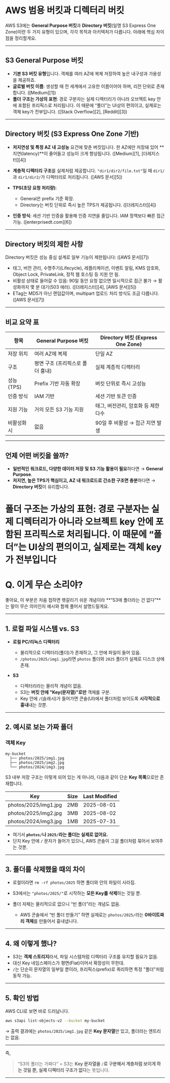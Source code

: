 # AWS 범용 버킷과 디렉터리 버킷

AWS S3에는 **General Purpose 버킷**과 **Directory 버킷**(일명 S3 Express One Zone)이란 두 가지 유형이 있으며, 각각 목적과 아키텍처가 다릅니다. 아래에 핵심 차이점을 정리할게요.

---

## S3 General Purpose 버킷

* **기본 S3 버킷 유형**입니다. 객체를 여러 AZ에 복제 저장하여 높은 내구성과 가용성을 제공하죠.
* **글로벌 버킷 이름**: 생성할 때 전 세계에서 고유한 이름이어야 하며, 리전 단위로 존재합니다. ([Medium][1])
* **폴더 구조는 가상의 표현**: 경로 구분자는 실제 디렉터리가 아니라 오브젝트 key 안에 포함된 프리픽스로 처리됩니다. 이 때문에 “폴더”는 UI상의 편의이고, 실제로는 객체 key가 전부입니다. ([Stack Overflow][2], [Reddit][3])

---

## Directory 버킷 (S3 Express One Zone 기반)

* **저지연성 및 특정 AZ 내 고성능** 요건에 맞춘 버킷입니다. 한 AZ에만 저장돼 있어 \*\*지연(latency)\*\*이 줄어들고 성능이 크게 향상됩니다. ([Medium][1], [더레지스터][4])
* **계층적 디렉터리 구조**를 실제처럼 제공합니다. `"dir1/dir2/file.txt"`일 때 `dir1/`과 `dir1/dir2/`가 디렉터리로 처리됩니다. ([AWS 문서][5])
* **TPS(초당 요청 처리량)**:

  * General은 prefix 기준 확장.
  * Directory는 버킷 단위로 즉시 높은 TPS가 제공됩니다. ([더레지스터][4])
* **인증 방식**: 세션 기반 인증을 활용해 인증 지연을 줄입니다. IAM 정책보다 빠른 접근 가능. ([enterprisedt.com][6])

---

## Directory 버킷의 제한 사항

Directory 버킷은 성능 중심 설계로 일부 기능이 제한됩니다: ([AWS 문서][7])

* 태그, 버전 관리, 수명주기(Lifecycle), 레플리케이션, 이벤트 알림, KMS 암호화, Object Lock, PrivateLink, 정적 웹 호스팅 등 지원 안 됨.
* 비활성 상태로 들어갈 수 있음: 90일 동안 요청 없으면 일시적으로 접근 불가 → 활성화까지 몇 분 대기(503 에러). ([더레지스터][4], [AWS 문서][5])
* ETag는 MD5가 아닌 랜덤값이며, multipart 업로드 처리 방식도 조금 다릅니다. ([AWS 문서][7])

---

## 비교 요약 표

| 항목      | General Purpose 버킷  | Directory 버킷 (Express One Zone) |
| ------- | ------------------- | ------------------------------- |
| 저장 위치   | 여러 AZ에 복제           | 단일 AZ                           |
| 구조      | 평면 구조 (프리픽스로 폴더 흉내) | 실제 계층적 디렉터리                     |
| 성능(TPS) | Prefix 기반 자동 확장     | 버킷 단위로 즉시 고성능                   |
| 인증 방식   | IAM 기반              | 세션 기반 토큰 인증                     |
| 지원 기능   | 거의 모든 S3 기능 지원      | 태그, 버전관리, 암호화 등 제한 다수           |
| 비활성화 시  | 없음                  | 90일 후 비활성 → 접근 지연 발생            |

---

## 언제 어떤 버킷을 쓸까?

* **일반적인 워크로드, 다양한 데이터 저장 및 S3 기능 활용이 필요**하다면 → **General Purpose**.
* **저지연, 높은 TPS가 핵심이고, AZ 내 워크로드로 간소한 구조면 충분**하다면 → **Directory 버킷**이 유리합니다.


# 폴더 구조는 가상의 표현: 경로 구분자는 실제 디렉터리가 아니라 오브젝트 key 안에 포함된 프리픽스로 처리됩니다. 이 때문에 “폴더”는 UI상의 편의이고, 실제로는 객체 key가 전부입니다

# Q. 이게 무슨 소리야?

좋아요, 이 부분은 처음 접하면 헷갈리기 쉬운 개념이라
\*\*“S3에 폴더라는 건 없다”\*\*는 말이 무슨 의미인지 예시와 함께 풀어서 설명드릴게요.

---

## 1. 로컬 파일 시스템 vs. S3

* **로컬 PC/리눅스 디렉터리**

  * 물리적으로 디렉터리(폴더)가 존재하고, 그 안에 파일이 들어 있음.
  * `/photos/2025/img1.jpg`라면 `photos` 폴더와 `2025` 폴더가 실제로 디스크 상에 존재.

* **S3**

  * 디렉터리라는 물리적 개념이 없음.
  * S3는 **버킷 안에 "Key(문자열)"로만** 객체를 구분.
  * Key 안에 `/`(슬래시)가 들어가면 콘솔(UI)에서 폴더처럼 보이도록 **시각적으로 흉내**내는 것뿐.

---

## 2. 예시로 보는 가짜 폴더

### 객체 Key

```
my-bucket
  ├── photos/2025/img1.jpg
  ├── photos/2025/img2.jpg
  └── photos/2024/img3.jpg
```

S3 내부 저장 구조는 이렇게 되어 있는 게 아니라,
다음과 같이 단순 **Key 목록**으로만 존재합니다.

| Key                  | Size | Last Modified |
| -------------------- | ---- | ------------- |
| photos/2025/img1.jpg | 2MB  | 2025-08-01    |
| photos/2025/img2.jpg | 3MB  | 2025-08-02    |
| photos/2024/img3.jpg | 1MB  | 2025-07-31    |

* 여기서 **`photos/`나 `2025/`라는 폴더는 실제로 없어요.**
* 단지 Key 안에 `/` 문자가 들어가 있으니, AWS 콘솔이 그걸 폴더처럼 묶어서 보여주는 것뿐.

---

## 3. 폴더를 삭제했을 때의 차이

* 로컬이라면 `rm -rf photos/2025` 하면 폴더와 안의 파일이 사라짐.
* S3에서는 `"photos/2025/"`로 시작하는 **모든 Key를 삭제**하는 것일 뿐.
* 폴더 자체는 물리적으로 없으니 “빈 폴더”라는 개념도 없음.

  * AWS 콘솔에서 “빈 폴더 만들기” 하면 실제로는 `photos/2025/`라는 **0바이트짜리 객체**를 만들어서 흉내냅니다.

---

## 4. 왜 이렇게 했나?

* S3는 **객체 스토리지**라서, 파일 시스템처럼 디렉터리 구조를 유지할 필요가 없음.
* 대신 Key 네임스페이스가 평면(Flat)이어서 확장성이 무한대.
* `/`는 단순히 문자열의 일부일 뿐이라, 프리픽스(prefix)로 쿼리하면 특정 "폴더"처럼 동작 가능.

---

## 5. 확인 방법

AWS CLI로 보면 바로 드러납니다.

```bash
aws s3api list-objects-v2 --bucket my-bucket
```

→ 출력 결과에는 `photos/2025/img1.jpg` 같은 **Key 문자열**만 있고, 폴더라는 엔트리는 없음.

---

즉,

> “S3의 폴더는 가짜다” = S3는 **Key 문자열을 `/`로 구분해서 계층처럼 보이게 하는 것일 뿐, 실제 디렉터리 구조가 없다**는 뜻입니다.

---

